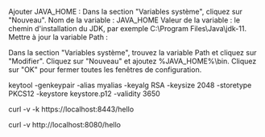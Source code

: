 Ajouter JAVA_HOME :
Dans la section "Variables système", cliquez sur "Nouveau".
Nom de la variable : JAVA_HOME
Valeur de la variable : le chemin d'installation du JDK, par exemple C:\Program Files\Java\jdk-11.
Mettre à jour la variable Path :

Dans la section "Variables système", trouvez la variable Path et cliquez sur "Modifier".
Cliquez sur "Nouveau" et ajoutez %JAVA_HOME%\bin.
Cliquez sur "OK" pour fermer toutes les fenêtres de configuration.


keytool -genkeypair -alias myalias -keyalg RSA -keysize 2048 -storetype PKCS12 -keystore keystore.p12 -validity 3650



curl -v -k https://localhost:8443/hello


curl -v http://localhost:8080/hello
